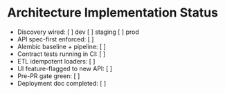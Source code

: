 # Architecture Implementation Status

- Discovery wired: [ ] dev  [ ] staging  [ ] prod
- API spec-first enforced: [ ]
- Alembic baseline + pipeline: [ ]
- Contract tests running in CI: [ ]
- ETL idempotent loaders: [ ]
- UI feature-flagged to new API: [ ]
- Pre-PR gate green: [ ]
- Deployment doc completed: [ ]
